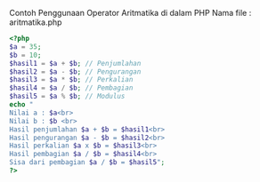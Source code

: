 Contoh Penggunaan Operator Aritmatika di dalam PHP
Nama file : aritmatika.php
```php
<?php
$a = 35;
$b = 10;
$hasil1 = $a + $b; // Penjumlahan
$hasil2 = $a - $b; // Pengurangan
$hasil3 = $a * $b; // Perkalian
$hasil4 = $a / $b; // Pembagian
$hasil5 = $a % $b; // Modulus
echo "
Nilai a : $a<br>
Nilai b : $b <br>
Hasil penjumlahan $a + $b = $hasil1<br>
Hasil pengurangan $a - $b = $hasil2<br>
Hasil perkalian $a x $b = $hasil3<br>
Hasil pembagian $a / $b = $hasil4<br>
Sisa dari pembagian $a / $b = $hasil5";
?>
```
